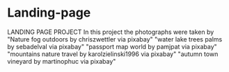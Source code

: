 # Landing-page
LANDING PAGE PROJECT
In this project the photographs were taken by
"Nature fog outdoors by chriszwettler via pixabay"
"water lake trees palms by sebadelval via pixabay"
"passport map world by pamjpat via pixabay"
"mountains nature travel by karolzielinski1996 via pixabay"
"autumn town vineyard by martinophuc via pixabay"

